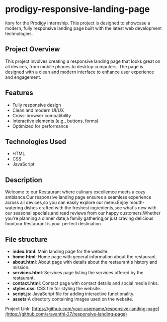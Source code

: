 # prodigy-responsive-landing-page
itory for the Prodigy internship. This project is designed to showcase a modern, fully responsive landing page built with the latest web development technologies.


## Project Overview

This project involves creating a responsive landing page that looks great on all devices, from mobile phones to desktop computers. The page is designed with a clean and modern interface to enhance user experience and engagement.

## Features

- Fully responsive design
- Clean and modern UI/UX
- Cross-browser compatibility
- Interactive elements (e.g., buttons, forms)
- Optimized for performance

## Technologies Used

- HTML
- CSS 
- JavaScript 

## Description  
   
Welcome to our Restaurant where culinary excellemce meets a cozy ambiance.Our responsive landing page ensures a seamless experience across all devices,so you can easily explore our menu.Enjoy mouth-watering dishes crafted with the freshest ingredients,see what's new with our seasonal specials,and read reviews from our happy customers.Whether you're planning a dinner date,a family gathering,or just craving delicious food,our Restaurant is your perfect destination.

## File structure

- **index.html**: Main landing page for the website.
- **home.html**: Home page with general information about the restaurant.
- **about.html**: About page with details about the restaurant's history and mission.
- **services.html**: Services page listing the services offered by the restaurant.
- **contact.html**: Contact page with contact details and social media links.
- **styles.css**: CSS file for styling the website.
- **script.js**: JavaScript file for adding interactive functionality.
- **assets**:A directory containing images used on the website.
 

Project Link: [https://github.com/your-username/responsive-landing-page](https://github.com/sravanthi-27/responsive-landing-page)
